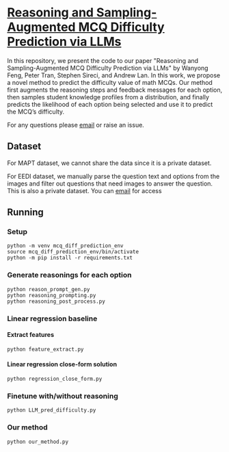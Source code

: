 # [Reasoning and Sampling-Augmented MCQ Difficulty Prediction via LLMs](https://arxiv.org/abs/2503.08551)

In this repository, we present the code to our paper "Reasoning and Sampling-Augmented MCQ Difficulty Prediction via LLMs" by Wanyong Feng, Peter Tran, Stephen Sireci, and Andrew Lan. In this work, we propose a novel method to predict the difficulty value of math MCQs. Our method first augments the reasoning steps and feedback messages for each option, then samples student knowledge profiles from a distribution, and finally predicts the likelihood of each option being selected and use it to predict the MCQ’s difficulty.

For any questions please [email](mailto:wanyongfeng@umass.edu) or raise an issue.

## Dataset
For MAPT dataset, we cannot share the data since it is a private dataset.

For EEDI dataset, we manually parse the question text and options from the images and filter out questions that need images to answer the question. This is also a private dataset. You can [email](mailto:wmcnichols@umass.edu) for access

## Running

### Setup
```
python -m venv mcq_diff_prediction_env
source mcq_diff_prediction_env/bin/activate
python -m pip install -r requirements.txt
```

### Generate reasonings for each option
```
python reason_prompt_gen.py
python reasoning_prompting.py
python reasoning_post_process.py
```

### Linear regression baseline

#### Extract features
```
python feature_extract.py
```

#### Linear regression close-form solution
```
python regression_close_form.py
```

### Finetune with/without reasoning
```
python LLM_pred_difficulty.py
```

### Our method
```
python our_method.py
```

